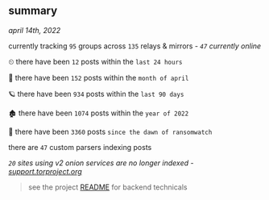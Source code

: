 
## summary
_april 14th, 2022_

currently tracking `95` groups across `135` relays & mirrors - _`47` currently online_

⏲ there have been `12` posts within the `last 24 hours`

🦈 there have been `152` posts within the `month of april`

🪐 there have been `934` posts within the `last 90 days`

🏚 there have been `1074` posts within the `year of 2022`

🦕 there have been `3360` posts `since the dawn of ransomwatch`

there are `47` custom parsers indexing posts

_`20` sites using v2 onion services are no longer indexed - [support.torproject.org](https://support.torproject.org/onionservices/v2-deprecation/)_

> see the project [README](https://github.com/thetanz/ransomwatch#ransomwatch--) for backend technicals

